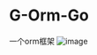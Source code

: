 # G-Orm-Go
一个orm框架
![image](https://github.com/jiqinwj/G-Orm-Go/assets/16432577/4d8395e2-d6d1-4642-8a66-14ba4cab37fa)
